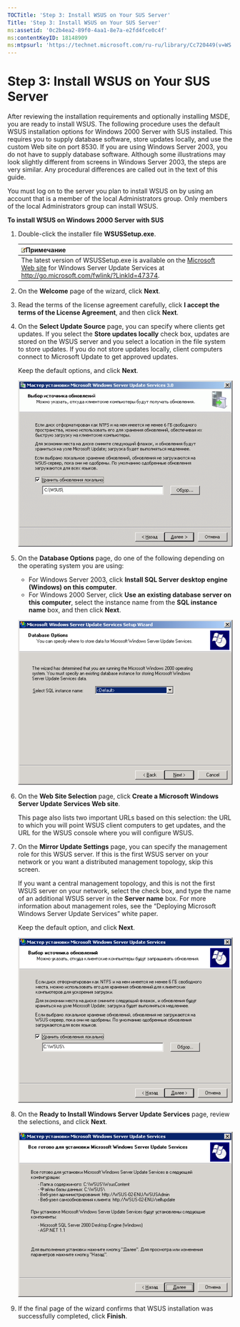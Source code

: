 ```yaml
---
TOCTitle: 'Step 3: Install WSUS on Your SUS Server'
Title: 'Step 3: Install WSUS on Your SUS Server'
ms:assetid: '0c2b4ea2-89f0-4aa1-8e7a-e2fd4fce0c4f'
ms:contentKeyID: 18148909
ms:mtpsurl: 'https://technet.microsoft.com/ru-ru/library/Cc720449(v=WS.10)'
---
```


Step 3: Install WSUS on Your SUS Server
=======================================

After reviewing the installation requirements and optionally installing MSDE, you are ready to install WSUS. The following procedure uses the default WSUS installation options for Windows 2000 Server with SUS installed. This requires you to supply database software, store updates locally, and use the custom Web site on port 8530. If you are using Windows Server 2003, you do not have to supply database software. Although some illustrations may look slightly different from screens in Windows Server 2003, the steps are very similar. Any procedural differences are called out in the text of this guide.

You must log on to the server you plan to install WSUS on by using an account that is a member of the local Administrators group. Only members of the local Administrators group can install WSUS.

**To install WSUS on Windows 2000 Server with SUS**
1.  Double-click the installer file **WSUSSetup.exe**.

    | ![](images/Cc720449.note(WS.10).gif)Примечание                                                                                                                                    |
    |----------------------------------------------------------------------------------------------------------------------------------------------------------------------------------------------------------------|
    | The latest version of WSUSSetup.exe is available on the [Microsoft Web site](http://go.microsoft.com/fwlink/?linkid=47374) for Windows Server Update Services at http://go.microsoft.com/fwlink/?LinkId=47374. |

2.  On the **Welcome** page of the wizard, click **Next**.

3.  Read the terms of the license agreement carefully, click **I accept the terms of the License Agreement**, and then click **Next**.

4.  On the **Select Update Source** page, you can specify where clients get updates. If you select the **Store updates locally** check box, updates are stored on the WSUS server and you select a location in the file system to store updates. If you do not store updates locally, client computers connect to Microsoft Update to get approved updates.

    Keep the default options, and click **Next**.

    ![](images/Cc720449.fa6ac6a6-6814-4b7e-96e8-e08af5e534b8(WS.10).gif)

5.  On the **Database Options** page, do one of the following depending on the operating system you are using:

    -   For Windows Server 2003, click **Install SQL Server desktop engine (Windows) on this computer**.
    -   For Windows 2000 Server, click **Use an existing database server on this computer**, select the instance name from the **SQL instance name** box, and then click **Next**.

    ![](images/Cc720449.b25efed5-5654-485f-b34d-14686bed0240(WS.10).gif)

6.  On the **Web Site Selection** page, click **Create a Microsoft Windows Server Update Services Web site**.

    This page also lists two important URLs based on this selection: the URL to which you will point WSUS client computers to get updates, and the URL for the WSUS console where you will configure WSUS.

7.  On the **Mirror Update Settings** page, you can specify the management role for this WSUS server. If this is the first WSUS server on your network or you want a distributed management topology, skip this screen.

    If you want a central management topology, and this is not the first WSUS server on your network, select the check box, and type the name of an additional WSUS server in the **Server name** box. For more information about management roles, see the “Deploying Microsoft Windows Server Update Services” white paper.

    Keep the default option, and click **Next**.

    ![](images/Cc720449.f26e09d5-983c-418d-8511-8960850403ef(WS.10).gif)

8.  On the **Ready to Install Windows Server Update Services** page, review the selections, and click **Next**.

    ![](images/Cc720449.20de7d09-3d30-4867-9253-6f353dd1923d(WS.10).gif)

9.  If the final page of the wizard confirms that WSUS installation was successfully completed, click **Finish**.
